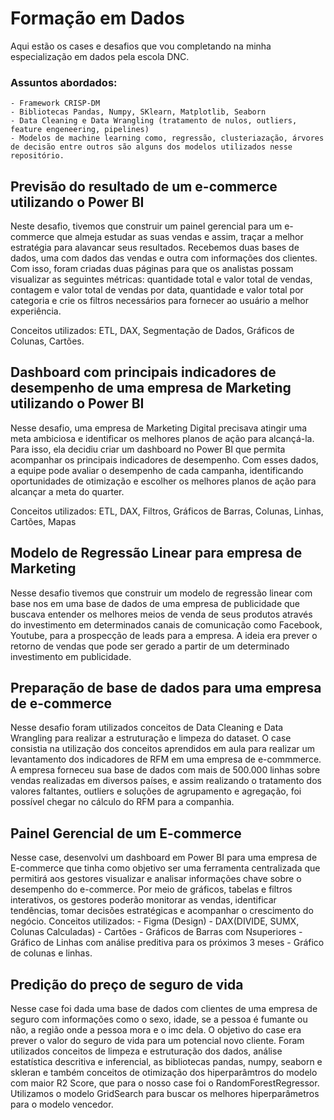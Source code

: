 # Formação em Dados
Aqui estão os cases e desafios que vou completando na minha especialização em dados pela escola DNC.
### Assuntos abordados:
    - Framework CRISP-DM
    - Bibliotecas Pandas, Numpy, SKlearn, Matplotlib, Seaborn
    - Data Cleaning e Data Wrangling (tratamento de nulos, outliers, feature engeneering, pipelines)
    - Modelos de machine learning como, regressão, clusteriazação, árvores de decisão entre outros são alguns dos modelos utilizados nesse repositório.

## Previsão do resultado de um e-commerce utilizando o Power BI
Neste desafio, tivemos que construir um painel gerencial para um e-commerce que almeja estudar as suas vendas e assim, traçar a melhor estratégia para alavancar seus
resultados. Recebemos duas bases de dados, uma com dados das vendas e outra com informações dos clientes. Com isso, foram criadas duas páginas para que os analistas possam
visualizar as seguintes métricas: quantidade total e valor total de vendas, contagem e valor total de vendas por data, quantidade e valor total por categoria e crie os filtros necessários para fornecer ao usuário a melhor experiência.

Conceitos utilizados: ETL, DAX, Segmentação de Dados, Gráficos de Colunas, Cartões.

## Dashboard com principais indicadores de desempenho de uma empresa de Marketing utilizando o Power BI
Nesse desafio, uma empresa de Marketing Digital precisava atingir uma meta ambiciosa e identificar os melhores planos de ação para alcançá-la. Para
isso, ela decidiu criar um dashboard no Power BI que permita acompanhar os principais indicadores de desempenho. Com esses dados, a equipe pode avaliar o
desempenho de cada campanha, identificando oportunidades de otimização e escolher os melhores planos de ação para alcançar a meta do quarter.

Conceitos utilizados: ETL, DAX, Filtros, Gráficos de Barras, Colunas, Linhas, Cartões, Mapas

## Modelo de Regressão Linear para empresa de Marketing
Nesse desafio tivemos que construir um modelo de regressão linear com base nos em uma base de dados de uma empresa de publicidade que buscava entender os melhores meios de venda de seus produtos através do investimento em determinados canais de comunicação como Facebook, Youtube, para a prospecção de leads para a empresa. A ideia era prever o retorno de vendas que pode ser gerado a partir de um determinado investimento em publicidade.

## Preparação de base de dados para uma empresa de e-commerce
Nesse desafio foram utilizados conceitos de Data Cleaning e Data Wrangling para realizar a estruturação e limpeza do dataset. O case consistia na utilização dos conceitos aprendidos em aula para realizar um levantamento dos indicadores de RFM em uma empresa de e-commmerce. A empresa forneceu sua base de dados com mais de 500.000 linhas sobre vendas realizadas em diversos países, e assim realizando o tratamento dos valores faltantes, outliers e soluções de agrupamento e agregação, foi possível chegar no cálculo do RFM para a companhia.

## Painel Gerencial de um E-commerce
Nesse case, desenvolvi um dashboard em Power BI para uma empresa de E-commerce que tinha como objetivo ser uma ferramenta centralizada que permitirá aos gestores visualizar e analisar informações chave sobre o desempenho do e-commerce. Por meio de gráficos, tabelas e filtros interativos, os gestores poderão monitorar as vendas, identificar tendências, tomar decisões estratégicas e acompanhar o crescimento do negócio.
Conceitos utilizados:
    - Figma (Design)
    - DAX(DIVIDE, SUMX, Colunas Calculadas)
    - Cartões
    - Gráficos de Barras com Nsuperiores
    - Gráfico de Linhas com análise preditiva para os próximos 3 meses
    - Gráfico de colunas e linhas.

## Predição do preço de seguro de vida
Nesse case foi dada uma base de dados com clientes de uma empresa de seguro com informações como o sexo, idade, se a pessoa é fumante ou não, a região onde a pessoa mora e o imc dela. O objetivo do case era prever o valor do seguro de vida para um potencial novo cliente. Foram utilizados conceitos de limpeza e estruturação dos dados, análise estatística descritiva e inferencial, as bibliotecas pandas, numpy, seaborn e skleran e também conceitos de otimização dos hiperparâmtros do modelo com maior R2 Score, que para o nosso case foi o RandomForestRegressor. Utilizamos o modelo GridSearch para buscar os melhores hiperparâmetros para o modelo vencedor. 

